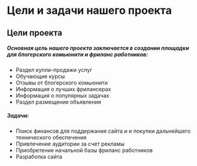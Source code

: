 # Цели и задачи нашего проекта
## Цели проекта 
##### Основная цель нашего проекта заключается в создании площадки для блогерского комьюнити и фриланс работников:
* Раздел купли-продажи услуг
* Обучающие курсы
* Отзывы от блогерского комьюнити
* Информация о лучших фрилансерах
* Информация о популярных задачах
* Раздел размещения объявления

##### Задачи:
* Поиск финансов для поддержания сайта и и покупки дальнейшего технического обеспечения
* Привлечение аудитории за счет рекламы
* Приобретение начальной базы фриланс работников 
* Разработка сайта

